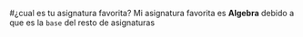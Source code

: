 #¿cual es tu asignatura favorita?
Mi asignatura favorita es **Algebra** debido a que es la `base` del resto de asignaturas